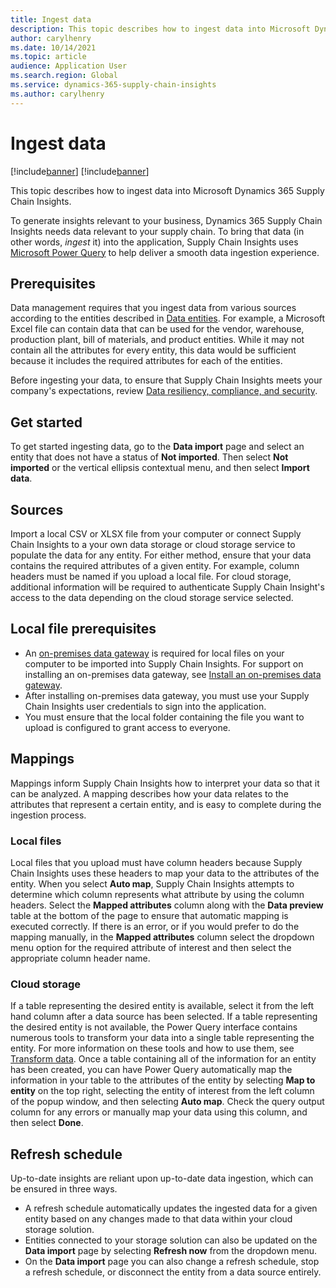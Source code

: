 ```yaml
---
title: Ingest data
description: This topic describes how to ingest data into Microsoft Dynamics 365 Supply Chain Insights.
author: carylhenry
ms.date: 10/14/2021
ms.topic: article
audience: Application User
ms.search.region: Global
ms.service: dynamics-365-supply-chain-insights
ms.author: carylhenry
---
```


# Ingest data

[!include[banner](includes/banner.md)]
[!include[banner](includes/preview-banner.md)]

This topic describes how to ingest data into Microsoft Dynamics 365 Supply Chain Insights.

To generate insights relevant to your business, Dynamics 365 Supply Chain Insights needs data relevant to your supply chain. To bring that data (in other words, *ingest* it) into the application, Supply Chain Insights uses [Microsoft Power Query](/power-query/power-query-what-is-power-query) to help deliver a smooth data ingestion experience.

## Prerequisites

Data management requires that you ingest data from various sources according to the entities described in [Data entities](entities.md). For example, a Microsoft Excel file can contain data that can be used for the vendor, warehouse, production plant, bill of materials, and product entities. While it may not contain all the attributes for every entity, this data would be sufficient because it includes the required attributes for each of the entities.

Before ingesting your data, to ensure that Supply Chain Insights meets your company's expectations, review [Data resiliency, compliance, and security](resiliency-compliance-security.md).

## Get started

To get started ingesting data, go to the **Data import** page and select an entity that does not have a status of **Not imported**. Then select **Not imported** or the vertical ellipsis contextual menu, and then select **Import data**.

## Sources

Import a local CSV or XLSX file from your computer or connect Supply Chain Insights to a your own data storage or cloud storage service to populate the data for any entity. For either method, ensure that your data contains the required attributes of a given entity. For example, column headers must be named if you upload a local file. For cloud storage, additional information will be required to authenticate Supply Chain Insight's access to the data depending on the cloud storage service selected.

<!--![selecting an entity, choosing a cloud data source, and authorizing Supply Chain Insights' access to the data](/articles/media/connect-and-authorize-cloud-storage.gif)-->

## Local file prerequisites

- An [on-premises data gateway](/data-integration/gateway/service-gateway-onprem) is required for local files on your computer to be imported into Supply Chain Insights. For support on installing an on-premises data gateway, see [Install an on-premises data gateway](/data-integration/gateway/service-gateway-install).
- After installing on-premises data gateway, you must use your Supply Chain Insights user credentials to sign into the application.
- You must ensure that the local folder containing the file you want to upload is configured to grant access to everyone.

## Mappings

Mappings inform Supply Chain Insights how to interpret your data so that it can be analyzed. A mapping describes how your data relates to the attributes that represent a certain entity, and is easy to complete during the ingestion process. 

### Local files

Local files that you upload must have column headers because Supply Chain Insights uses these headers to map your data to the attributes of the entity. When you select **Auto map**, Supply Chain Insights attempts to determine which column represents what attribute by using the column headers. Select the **Mapped attributes** column along with the **Data preview** table at the bottom of the page to ensure that automatic mapping is executed correctly. If there is an error, or if you would prefer to do the mapping manually, in the **Mapped attributes** column select the dropdown menu option for the required attribute of interest and then select the appropriate column header name.

### Cloud storage

If a table representing the desired entity is available, select it from the left hand column after a data source has been selected. If a table representing the desired entity is not available, the Power Query interface contains numerous tools to transform your data into a single table representing the entity. For more information on these tools and how to use them, see [Transform data](/power-query/power-query-ui). Once a table containing all of the information for an entity has been created, you can have Power Query automatically map the information in your table to the attributes of the entity by selecting **Map to entity** on the top right, selecting the entity of interest from the left column of the popup window, and then selecting **Auto map**. Check the query output column for any errors or manually map your data using this column, and then select **Done**.

<!--![mapping for importing data from a cloud storage solution](/articles/media/map-column-headers-to-attributes.gif)-->

## Refresh schedule

Up-to-date insights are reliant upon up-to-date data ingestion, which can be ensured in three ways. 
- A refresh schedule automatically updates the ingested data for a given entity based on any changes made to that data within your cloud storage solution. 
- Entities connected to your storage solution can also be updated on the **Data import** page by selecting **Refresh now** from the dropdown menu. 
- On the **Data import** page you can also change a refresh schedule, stop a refresh schedule, or disconnect the entity from a data source entirely. 


